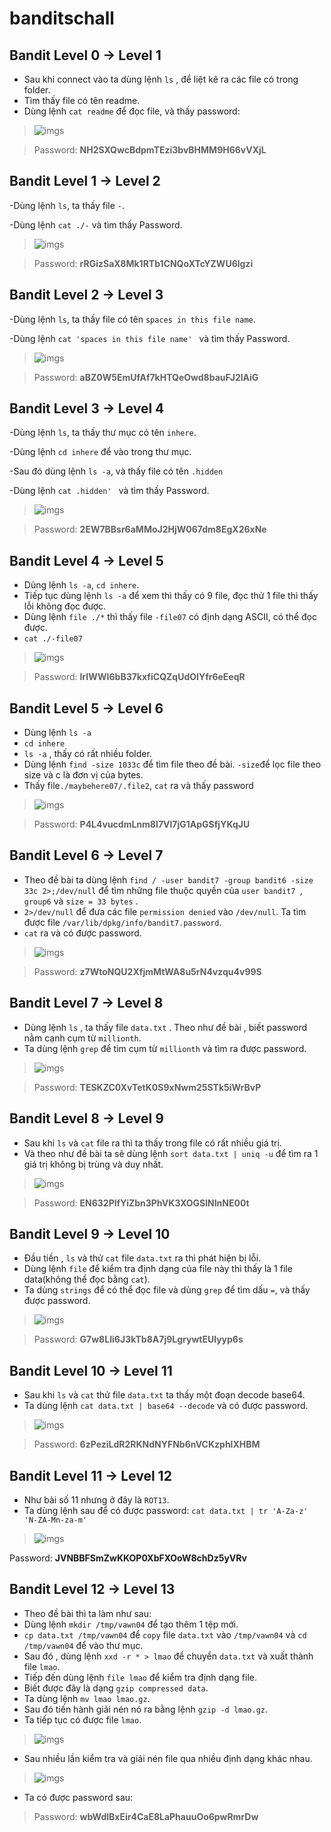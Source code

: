 # banditschall


## **Bandit Level 0 → Level 1**

- Sau khi connect vào ta dùng lệnh `ls` , để liệt kê ra các file có trong folder.
- Tìm thấy file có tên readme.
- Dùng lệnh `cat readme` để đọc file, và thấy password:

> ![imgs](png/p1.png)

> Password:  **NH2SXQwcBdpmTEzi3bvBHMM9H66vVXjL**

## **Bandit Level 1 → Level 2**

-Dùng lệnh `ls`, ta thấy file `-`.

-Dùng lệnh `cat ./-` và tìm thấy Password.

> ![imgs](png/p2.png)

> Password:  **rRGizSaX8Mk1RTb1CNQoXTcYZWU6lgzi**


## **Bandit Level 2 → Level 3**

-Dùng lệnh `ls`, ta thấy file có tên `spaces in this file name`.

-Dùng lệnh `cat 'spaces in this file name' ` và tìm thấy Password.

> ![imgs](png/p3.png)

> Password:  **aBZ0W5EmUfAf7kHTQeOwd8bauFJ2lAiG**

## **Bandit Level 3 → Level 4**

-Dùng lệnh `ls`, ta thấy thư mục có tên `inhere`.

-Dùng lệnh `cd inhere` để vào trong thư mục.

-Sau đó dùng lệnh `ls -a`, và thấy file có tên `.hidden`

-Dùng lệnh `cat .hidden' ` và tìm thấy Password.

> ![imgs](png/p4.png)

> Password:  **2EW7BBsr6aMMoJ2HjW067dm8EgX26xNe**

## **Bandit Level 4 → Level 5**

- Dùng lệnh `ls -a`, `cd inhere`.
- Tiếp tục dùng lệnh `ls -a` để xem thì thấy có 9 file, đọc thử 1 file thì thấy lỗi không đọc được.
- Dùng lệnh `file ./*` thì thấy file `-file07` có định dạng ASCII, có thể đọc được.
- `cat ./-file07`
  
> ![imgs](png/p5.png)
  
> Password:  **lrIWWI6bB37kxfiCQZqUdOIYfr6eEeqR**

## **Bandit Level 5 → Level 6**

- Dùng lệnh `ls -a`
- `cd inhere`
- `ls -a` , thấy có rất nhiều folder.
- Dùng lệnh `find -size 1033c` để tìm file theo đề bài. `-size`để lọc file theo size và c là đơn vị của bytes.
- Thấy file`./maybehere07/.file2`, `cat` ra và thấy password
  
> ![imgs](png/p6.png)

> Password:  **P4L4vucdmLnm8I7Vl7jG1ApGSfjYKqJU**

## **Bandit Level 6 → Level 7**

- Theo đề bài ta dùng lệnh `find / -user bandit7 -group bandit6 -size 33c 2>;/dev/null` để tìm những file thuộc quyền của `user bandit7 `, `group6` và `size = 33 bytes` .
- `2>/dev/null` để đưa các file `permission denied` vào `/dev/null`. Ta tìm được file `/var/lib/dpkg/info/bandit7.password`.
- `cat` ra và có được password.
  
> ![imgs](png/p7.png)

> Password: **z7WtoNQU2XfjmMtWA8u5rN4vzqu4v99S**

## **Bandit Level 7 → Level 8**

- Dùng lệnh `ls` , ta thấy file `data.txt` . Theo như đề bài , biết password nằm cạnh cụm từ `millionth`.
- Ta dùng lệnh `grep` để tìm cụm từ `millionth` và tìm ra được password.

> ![imgs](png/p8.png)

> Password: **TESKZC0XvTetK0S9xNwm25STk5iWrBvP**

## **Bandit Level 8 → Level 9**

- Sau khi `ls` và `cat` file ra thì ta thấy trong file có rất nhiều giá trị.
- Và theo như đề bài ta sẽ dùng lệnh `sort data.txt | uniq -u` để tìm ra 1 giá trị không bị trùng và duy nhất.

> ![imgs](png/p9.png)

> Password: **EN632PlfYiZbn3PhVK3XOGSlNInNE00t**

## **Bandit Level 9 → Level 10**

- Đầu tiền , `ls` và thử `cat` file `data.txt` ra thì phát hiện bị lỗi.
- Dùng lệnh `file` để kiểm tra định dạng của file này thì thấy là 1 file data(không thể đọc bằng `cat`).
- Ta dùng `strings` để có thể đọc file và dùng `grep` để tìm dấu `=`, và thấy được password.
  
> ![imgs](png/p10.png)

> Password: **G7w8LIi6J3kTb8A7j9LgrywtEUlyyp6s**

## **Bandit Level 10 → Level 11**

- Sau khi `ls` và `cat` thử file `data.txt` ta thấy một đoạn decode base64.
- Ta dùng lệnh `cat data.txt | base64 --decode` và có được password.

> ![imgs](png/p11.png)

> Password: **6zPeziLdR2RKNdNYFNb6nVCKzphlXHBM**

## **Bandit Level 11 → Level 12**

- Như bài số 11 nhưng ở đây là `ROT13`.
- Ta dùng lệnh sau để có được password: `cat data.txt | tr 'A-Za-z' 'N-ZA-Mn-za-m'`
  
> ![imgs](png/p12.png)

Password: **JVNBBFSmZwKKOP0XbFXOoW8chDz5yVRv**


## **Bandit Level 12 → Level 13**

- Theo đề bài thì ta làm như sau:
- Dùng lệnh `mkdir /tmp/vawn04` để tạo thêm 1 tệp mới.
- `cp data.txt /tmp/vawn04` để `copy` file `data.txt` vào `/tmp/vawn04` và `cd /tmp/vawn04` để vào thư mục.
- Sau đó , dùng lệnh `xxd -r * > lmao` để chuyển `data.txt` và xuất thành file `lmao`.
- Tiếp đến dùng lệnh `file lmao` để kiểm tra định dạng file.
- Biết được đây là dạng `gzip compressed data`.
- Ta dùng lệnh `mv lmao lmao.gz`.
- Sau đó tiến hành giải nén nó ra bằng lệnh `gzip -d lmao.gz`.
- Ta tiếp tục có được file `lmao`.

> ![imgs](png/p13.png)

- Sau nhiều lần kiểm tra và giải nén file qua nhiều định dạng khác nhau.

> ![imgs](png/p14.png)

- Ta có được password sau:

> Password: **wbWdlBxEir4CaE8LaPhauuOo6pwRmrDw**
